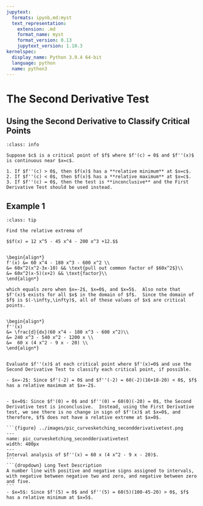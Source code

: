 ```yaml
---
jupytext:
  formats: ipynb,md:myst
  text_representation:
    extension: .md
    format_name: myst
    format_version: 0.13
    jupytext_version: 1.10.3
kernelspec:
  display_name: Python 3.9.4 64-bit
  language: python
  name: python3
---
```

# The Second Derivative Test

## Using the Second Derivative to Classify Critical Points

```{admonition} The Second Derivative Test
:class: info

Suppose $c$ is a critical point of $f$ where $f'(c) = 0$ and $f''(x)$ is continuous near $x=c$.

1. If $f''(c) > 0$, then $f(x)$ has a **relative minimum** at $x=c$.
2. If $f''(c) < 0$, then $f(x)$ has a **relative maximum** at $x=c$.
3. If $f''(c) = 0$, then the test is **inconclusive** and the First Derivative Test should be used instead.
```

## Example 1

```{admonition} Classifying critical points using the second derivative test
:class: tip

Find the relative extrema of 

$$f(x) = 12 x^5 - 45 x^4 - 200 x^3 +12.$$
```

```{dropdown} **Step 1:** &nbsp; Find the critical points of &nbsp; $f$.

\begin{align*}
f'(x) &= 60 x^4 - 180 x^3 - 600 x^2 \\
&= 60x^2(x^2-3x-10) && \text{pull out common factor of $60x^2$}\\
&= 60x^2(x-5)(x+2) && \text{factor}\\
\end{align*}

which equals zero when $x=-2$, $x=0$, and $x=5$.  Also note that $f'(x)$ exists for all $x$ in the domain of $f$.  Since the domain of $f$ is $(-\infty,\infty)$, all of these values of $x$ are critical points.
```

```{dropdown} **Step 2:** &nbsp; Compute &nbsp; $f''(x)$.

\begin{align*}
f''(x) 
&= \frac{d}{dx}(60 x^4 - 180 x^3 - 600 x^2)\\
&= 240 x^3 - 540 x^2 - 1200 x \\
&=  60 x (4 x^2 - 9 x - 20) \\
\end{align*}
```

````{dropdown} **Step 3:** &nbsp; Evaluate &nbsp; $f''(x)$ &nbsp; at each critical point.

Evaluate $f''(x)$ at each critical point where $f'(x)=0$ and use the Second Derivative Test to classify each critical point, if possible.

- $x=-2$: Since $f'(-2) = 0$ and $f''(-2) = 60(-2)(16+18-20) < 0$, $f$ has a relative maximum at $x=-2$.


- $x=0$: Since $f'(0) = 0$ and $f''(0) = 60(0)(-20) = 0$, the Second Derivative test is inconclusive.  Instead, using the First Derivative test, we see there is no change in sign of $f'(x)$ at $x=0$, and therefore, $f$ does not have a relative extreme at $x=0$.

```{figure} ../images/pic_curvesketching_secondderivativetest.png
---
name: pic_curvesketching_secondderivativetest
width: 400px
---
Interval analysis of $f''(x) = 60 x (4 x^2 - 9 x - 20)$.
```
```{dropdown} Long Text Description
A number line with positive and negative signs assigned to intervals, with negative between negative two and zero, and negative between zero and five.
```
- $x=5$: Since $f'(5) = 0$ and $f''(5) = 60(5)(100-45-20) > 0$, $f$ has a relative minimum at $x=5$.
````
